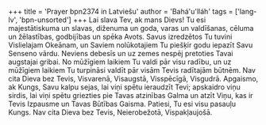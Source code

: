 +++
title = 'Prayer bpn2374 in Latviešu'
author = 'Bahá'u'lláh'
tags = ['lang-lv', 'bpn-unsorted']
+++
Lai slava Tev, ak mans Dievs! Tu esi majestātiskuma un slavas, diženuma un goda, varas un valdīšanas, cēluma un žēlastības, godbijības un spēka Avots. Savus izredzētos Tu tuvini Vislielajam Okeānam, un Saviem nolūkotajiem Tu piešķir godu iepazīt Savu Senseno vārdu. Neviens debesīs un uz zemes nespēj pretoties Tavai augstajai gribai. No mūžīgiem laikiem Tu valdi pār visu radību, un uz mūžīgiem laikiem Tu turpināsi valdīt pār visām Tevis radītajām būtnēm. Nav cita Dieva bez Tevis, Visvarenā, Visaugstā, Visspēcīgā, Visgudrā.
Apgaismo, ak Kungs, Savu kalpu sejas, lai viņi spētu ieraudzīt Tevi; apskaidro viņu sirdis, lai viņi spētu griezties pie Tavas atzinības Galma un atzīt Viņu, kas ir Tevis Izpausme un Tavas Būtības Gaisma. Patiesi, Tu esi visu pasauļu Kungs. Nav cita Dieva bez Tevis, Neierobežotā, Vispakļaujošā.
